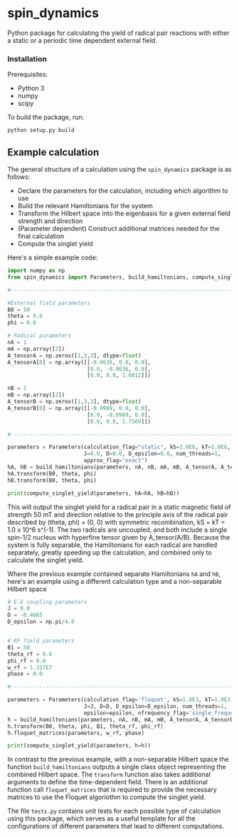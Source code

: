# spin_dynamics
Python package for calculating the yield of radical pair reactions with either a static or a periodic time dependent external field.
### Installation
Prerequisites:
- Python 3
- numpy
- scipy

To build the package, run:
```
python setup.py build
```
## Example calculation
The general structure of a calculation using the `spin_dynamics` package is as follows:
- Declare the parameters for the calculation, including which algorithm to use
- Build the relevant Hamiltonians for the system
- Transform the Hilbert space into the eigenbasis for a given external field strength and direction
- (Parameter dependent) Construct additional matrices needed for the final calculation
- Compute the singlet yield

Here's a simple example code:
```python
import numpy as np
from spin_dynamics import Parameters, build_hamiltonians, compute_singlet_yield

#-----------------------------------------------------------------------------#

#External field parameters
B0 = 50
theta = 0.0
phi = 0.0

# Radical parameters
nA = 1
mA = np.array([2])
A_tensorA = np.zeros([1,3,3], dtype=float)
A_tensorA[0] = np.array([[-0.0636, 0.0, 0.0],
                         [0.0, -0.0636, 0.0],
                         [0.0, 0.0, 1.0812]])

nB = 1
mB = np.array([2])
A_tensorB = np.zeros([1,3,3], dtype=float)
A_tensorB[0] = np.array([[-0.0989, 0.0, 0.0],
                         [0.0, -0.0989, 0.0],
                         [0.0, 0.0, 1.7569]])

#-----------------------------------------------------------------------------#

parameters = Parameters(calculation_flag="static", kS=1.0E6, kT=1.0E6, 
                        J=0.0, D=0.0, D_epsilon=0.0, num_threads=1,
                        approx_flag="exact")
hA, hB = build_hamiltonians(parameters, nA, nB, mA, mB, A_tensorA, A_tensorB)
hA.transform(B0, theta, phi)
hB.transform(B0, theta, phi)

print(compute_singlet_yield(parameters, hA=hA, hB=hB))
```
This will output the singlet yield for a radical pair in a static magnetic field of strength 50 mT and direction relative to the principle axis of the radical pair described by (theta, phi) = (0, 0) with symmetric recombination, kS = kT = 1.0 x 10^6 s^(-1). The two radicals are uncoupled, and both include a single spin-1/2 nucleus with hyperfine tensor given by A_tensor(A/B). Because the system is fully separable, the Hamiltonians for each radical are handled separately, greatly speeding up the calculation, and combined only to calculate the singlet yield.

Where the previous example contained separate Hamiltonians `hA` and `hB`, here's an example using a different calculation type and a non-separable Hilbert space
```python
# E-E coupling parameters
J = 0.0
D = -0.4065
D_epsilon = np.pi/4.0


# RF field parameters
B1 = 50
theta_rf = 0.0
phi_rf = 0.0
w_rf = 1.317E7
phase = 0.0

#-----------------------------------------------------------------------------#

parameters = Parameters(calculation_flag='floquet', kS=1.0E3, kT=1.0E3,
                        J=J, D=D, D_epsilon=D_epsilon, num_threads=1,
                        epsilon=epsilon, nfrequency_flag='single_frequency')
h = build_hamiltonians(parameters, nA, nB, mA, mB, A_tensorA, A_tensorB)
h.transform(B0, theta, phi, B1, theta_rf, phi_rf)
h.floquet_matrices(parameters, w_rf, phase)

print(compute_singlet_yield(parameters, h=h))
```
In contrast to the previous example, with a non-separable Hilbert space the function `build_hamiltonians` outputs a single class object representing the combined Hilbert space. The `transform` function also takes additional arguments to define the time-dependent field. There is an additional function call `floquet_matrices` that is required to provide the necessary matrices to use the Floquet algoriothm to compute the singlet yield.
 
The file `tests.py` contains unit tests for each possible type of calculation using this package, which serves as a useful template for all the configurations of different parameters that lead to different computations.
